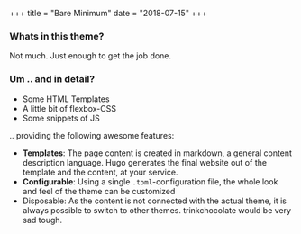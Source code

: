 +++
title = "Bare Minimum"
date = "2018-07-15"
+++

### Whats in this theme?
Not much. Just enough to get the job done.

### Um .. and in detail?
* Some HTML Templates
* A little bit of flexbox-CSS
* Some snippets of JS

.. providing the following awesome features:  

* **Templates**: The page content is created in markdown, a general content description language. Hugo generates the final website out of the template and the content, at your service.
* **Configurable**: Using a single `.toml`-configuration file, the whole look and feel of the theme can be customized
* Disposable: As the content is not connected with the actual theme, it is always possible to switch to other themes. trinkchocolate would be very sad tough.